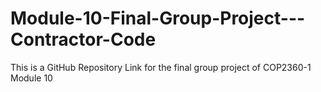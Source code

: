 # Module-10-Final-Group-Project---Contractor-Code
This is a GitHub Repository Link for the final group project of COP2360-1 Module 10 
